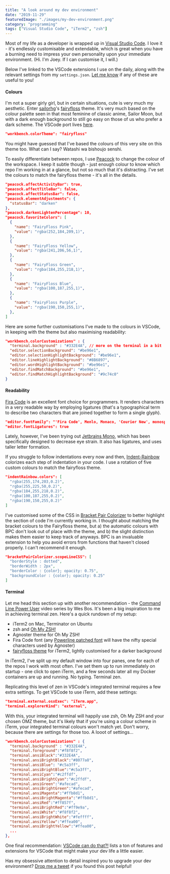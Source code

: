 ```yaml
---
title: "A look around my dev environment"
date: "2019-11-29"
featuredImage: "./images/my-dev-environment.png"
category: "programming"
tags: ["Visual Studio Code", "iTerm2", "zsh"]
---
```


Most of my life as a developer is wrapped up in [Visual Studio Code](https://code.visualstudio.com/). I love it - it's endlessly customisable and extendable, which is great when you have a burning need to impress your own personality upon your immediate environment. (Hi. I'm Joey. If I can customise it, I will.)

Below I've linked to the VSCode extensions I use on the daily, along with the relevant settings from my `settings.json`. [Let me know](https://www.twitter.com/dentednerd) if any of these are useful to you!

#### Colours

I'm not a super girly girl, but in certain situations, cute is very much my aesthetic. Enter [sailorhg](https://twitter.com/sailorhg)'s [fairyfloss](https://github.com/sailorhg/fairyfloss) theme. It's very much based on the colour palette seen in that most feminine of classic anime, Sailor Moon, but with a dark enough background to still go easy on those of us who prefer a dark scheme. The VSCode port lives [here](https://marketplace.visualstudio.com/items?itemName=nopjmp.fairyfloss).

```json
"workbench.colorTheme": "fairyfloss"
```

You might have guessed that I've based the colours of this very site on this theme too. What can I say? Watashi wa bishoujo senshi.

To easily differentiate between repos, I use [Peacock](https://marketplace.visualstudio.com/items?itemName=johnpapa.vscode-peacock) to change the colour of the workspace. I keep it subtle though - just enough colour to know which repo I'm working in at a glance, but not so much that it's distracting. I've set the colours to match the fairyfloss theme - it's all in the details.

```json
"peacock.affectActivityBar": true,
"peacock.affectTitleBar": false,
"peacock.affectStatusBar": false,
"peacock.elementAdjustments": {
  "statusBar": "darken"
},
"peacock.darkenLightenPercentage": 10,
"peacock.favoriteColors": [
  {
    "name": "FairyFloss Pink",
    "value": "rgba(252,184,209,1)",
  },
  {
    "name": "FairyFloss Yellow",
    "value": "rgba(241,206,56,1)",
  },
  {
    "name": "FairyFloss Green",
    "value": "rgba(184,255,218,1)",
  },
  {
    "name": "FairyFloss Blue",
    "value": "rgba(100,187,255,1)",
  },
  {
    "name": "FairyFloss Purple",
    "value": "rgba(190,150,255,1)",
  },
]
```

Here are some further customisations I've made to the colours in VSCode, in keeping with the theme but also maximising readability:

```json
"workbench.colorCustomizations" : {
  "terminal.background" : "#332E4A", // more on the terminal in a bit
  "editor.selectionBackground": "#be96e1",
  "editor.selectionHighlightBackground": "#be96e1",
  "editor.lineHighlightBackground": "#8B6897",
  "editor.wordHighlightBackground": "#be96e1",
  "editor.findMatchBackground": "#be96e1",
  "editor.findMatchHighlightBackground": "#9c74c0"
}
```

#### Readability

[Fira Code](https://github.com/tonsky/FiraCode) is an excellent font choice for programmers. It renders characters in a very readable way by employing ligatures (that's a typographical term to describe two characters that are joined together to form a single glyph).

```json
"editor.fontFamily": "'Fira Code', Menlo, Monaco, 'Courier New', monospace",
"editor.fontLigatures": true
```

Lately, however, I've been trying out [Jetbrains Mono](https://www.jetbrains.com/lp/mono/), which has been specifically designed to decrease eye strain. It also has ligatures, and uses taller letter formation.

If you struggle to follow indentations every now and then, [Indent-Rainbow](https://marketplace.visualstudio.com/items?itemName=oderwat.indent-rainbow) colorizes each step of indentation in your code. I use a rotation of five custom colours to match the fairyfloss theme.

```json
"indentRainbow.colors": [
  "rgba(255,174,203,0.2)",
  "rgba(255,225,50,0.2)",
  "rgba(184,255,218,0.2)",
  "rgba(100,187,255,0.2)",
  "rgba(190,150,255,0.2)"
]
```

I've customised some of the CSS in [Bracket Pair Colorizer](https://marketplace.visualstudio.com/items?itemName=CoenraadS.bracket-pair-colorizer) to better highlight the section of code I'm currently working in. I thought about matching the bracket colours to the Fairyfloss theme, but a) the automatic colours with BPC don't look out of place with the theme, and b) the slight distinction makes them easier to keep track of anyways. BPC is an invaluable extension to help you avoid errors from functions that haven't closed properly. I can't recommend it enough.

```json
"bracketPairColorizer.scopeLineCSS": [
  "borderStyle : dotted",
  "borderWidth : 2px",
  "borderColor : {color}; opacity: 0.75",
  "backgroundColor : {color}; opacity: 0.25"
]
```

#### Terminal

Let me head this section up with another recommendation - the [Command Line Power User](https://commandlinepoweruser.com/) video series by Wes Bos. It's been a big inspiration to me in achieving terminal zen. Here's a quick rundown of my setup:

- iTerm2 on Mac, Terminator on Ubuntu
- zsh and [Oh My ZSH!](https://ohmyz.sh/)
- Agnoster theme for Oh My ZSH!
- Fira Code font (any [Powerline patched font](https://github.com/powerline/fonts) will have the nifty special characters used by Agnoster)
- [fairyfloss theme](https://github.com/aquartier/fairyfloss) for iTerm2, lightly customised for a darker background

In iTerm2, I've split up my default window into four panes, one for each of the repos I work with most often. I've set them up to run immediately on startup - one click to open iTerm, and a few seconds later all my Docker containers are up and running. No typing. Terminal zen.

Replicating this level of zen in VSCode's integrated terminal requires a few extra settings. To get VSCode to use iTerm, add these settings:

```json
"terminal.external.osxExec": "iTerm.app",
"terminal.explorerKind": "external",
```

With this, your integrated terminal will happily use zsh, Oh My ZSH and your chosen OMZ theme, but it's likely that if you're using a colour scheme in iTerm, your integrated terminal colours won't match yet. Don't worry, because there are settings for those too. A looot of settings...

```json
"workbench.colorCustomizations" : {
  "terminal.background" : "#332E4A",
  "terminal.foreground":"#f8f8f2",
  "terminal.ansiBlack":"#332E4A",
  "terminal.ansiBrightBlack":"#8077a8",
  "terminal.ansiBlue": "#c5a3ff",
  "terminal.ansiBrightBlue":"#c5a3ff",
  "terminal.ansiCyan":"#c2ffdf",
  "terminal.ansiBrightCyan":"#c2ffdf",
  "terminal.ansiGreen":"#afecad",
  "terminal.ansiBrightGreen":"#afecad",
  "terminal.ansiMagenta":"#ffb8d1",
  "terminal.ansiBrightMagenta":"#ffb8d1",
  "terminal.ansiRed":"#ff857f",
  "terminal.ansiBrightRed":"#ff9e9a",
  "terminal.ansiWhite":"#f8f8f2",
  "terminal.ansiBrightWhite":"#feffff",
  "terminal.ansiYellow":"#ffea00",
  "terminal.ansiBrightYellow":"#ffea00",
  ...
},
```

One final recommendation:  [VSCode can do that?!](https://vscodecandothat.com/) lists a ton of features and extensions for VSCode that might make your dev life a little easier.

Has my obsessive attention to detail inspired you to upgrade your dev environment? [Drop me a tweet](https://www.twitter.com/dentednerd) if you found this post helpful!
